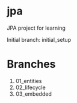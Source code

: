 # jpa
JPA project for learning

Initial branch: initial_setup

# Branches
1. 01_entities
2. 02_lifecycle
3. 03_embedded
